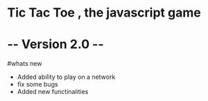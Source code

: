 # Tic Tac Toe , the javascript game
# -- Version 2.0 --
#whats new
- Added ability to play on a network
- fix some bugs
- Added new functinalities